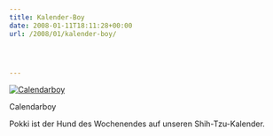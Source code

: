 ```yaml
---
title: Kalender-Boy
date: 2008-01-11T18:11:28+00:00
url: /2008/01/kalender-boy/




---
```

<div class="flickr">
  <a href="http://www.flickr.com/photos/schreibblogade/2186513983/" title="Calendarboy"><img src="//farm3.static.flickr.com/2110/2186513983_1810ef1707.jpg" alt="Calendarboy" /></a></p>

  <p>
    Calendarboy
  </p>
</div>

Pokki ist der Hund des Wochenendes auf unseren Shih-Tzu-Kalender.

